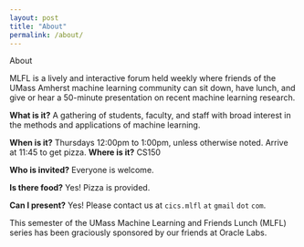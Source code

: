 ```yaml
---
layout: post
title: "About"
permalink: /about/
---
```


About

MLFL is a lively and interactive forum held weekly where friends of the UMass Amherst machine learning community can sit down, have lunch, and give or hear a 50-minute presentation on recent machine learning research.

**What is it?**   A gathering of students, faculty, and staff with broad interest in the methods and applications of machine learning.

**When is it?**    Thursdays 12:00pm to 1:00pm, unless otherwise noted. Arrive at 11:45 to get pizza.
**Where is it?**    CS150

**Who is invited?**   Everyone is welcome.

**Is there food?**    Yes! Pizza is provided.

**Can I present?**    Yes! Please contact us at `cics.mlfl` `at` `gmail` `dot` `com`.

This semester of the UMass Machine Learning and Friends Lunch (MLFL) series has been graciously sponsored by our friends at Oracle Labs. 

